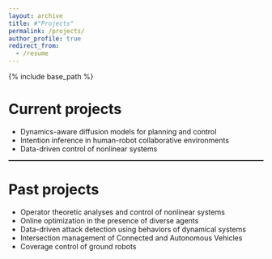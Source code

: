 ```yaml
---
layout: archive
title: #"Projects"
permalink: /projects/
author_profile: true
redirect_from:
  - /resume
---
```


{% include base_path %}



Current projects
=======
* Dynamics-aware diffusion models for planning and control
* Intention inference in human-robot collaborative environments
* Data-driven control of nonlinear systems


<hr style="width: 100%; height: 2px; background-color: black; border: none;">

Past projects
=======
* Operator theoretic analyses and control of nonlinear systems
* Online optimization in the presence of diverse agents
* Data-driven attack detection using behaviors of dynamical systems
* Intersection management of Connected and Autonomous Vehicles
* Coverage control of ground robots




